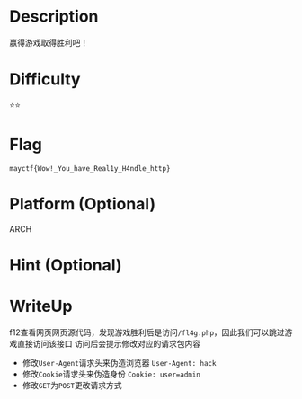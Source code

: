 # Description
赢得游戏取得胜利吧！

# Difficulty
⭐⭐

# Flag
`mayctf{Wow!_You_have_Real1y_H4ndle_http}`

# Platform (Optional)
ARCH

# Hint (Optional)


# WriteUp
f12查看网页网页源代码，发现游戏胜利后是访问`/fl4g.php`，因此我们可以跳过游戏直接访问该接口
访问后会提示修改对应的请求包内容
- 修改`User-Agent`请求头来伪造浏览器    `User-Agent: hack`
- 修改`Cookie`请求头来伪造身份          `Cookie: user=admin`
- 修改`GET`为`POST`更改请求方式
